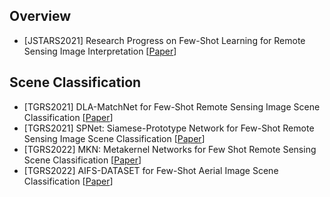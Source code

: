 
## Overview

- [JSTARS2021] Research Progress on Few-Shot Learning for Remote Sensing Image Interpretation [[Paper](https://ieeexplore-ieee-org-s.vpn.buaa.edu.cn:8118/document/9328476)]


## Scene Classification

- [TGRS2021] DLA-MatchNet for Few-Shot Remote Sensing Image Scene Classification [[Paper](https://ieeexplore-ieee-org-s.vpn.buaa.edu.cn:8118/document/9250633)]
- [TGRS2021] SPNet: Siamese-Prototype Network for Few-Shot Remote Sensing Image Scene Classification [[Paper](https://ieeexplore.ieee.org/document/9501951)]
- [TGRS2022] MKN: Metakernel Networks for Few Shot Remote Sensing Scene Classification [[Paper](https://ieeexplore.ieee.org/abstract/document/9718271)]
- [TGRS2022] AIFS-DATASET for Few-Shot Aerial Image Scene Classification [[Paper](https://ieeexplore.ieee.org/abstract/document/9706143)]

